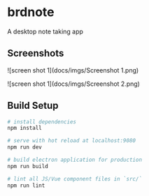 # brdnote

A desktop note taking app

## Screenshots

![screen shot 1](docs/imgs/Screenshot 1.png)

![screen shot 1](docs/imgs/Screenshot 2.png)

## Build Setup

``` bash
# install dependencies
npm install

# serve with hot reload at localhost:9080
npm run dev

# build electron application for production
npm run build

# lint all JS/Vue component files in `src/`
npm run lint
```


